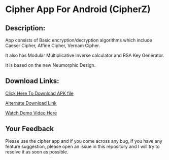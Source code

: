 # Cipher App For Android (CipherZ)
## Description:
App consists of Basic encryption/decryption algorithms which include Caeser Cipher, Affine Cipher, Vernam Cipher.

It also has Modular Multiplicative Inverse calculator and RSA Key Generator.

It is based on the new Neumorphic Design.

## Download Links:
[Click Here To Download APK file](https://github.com/Aadityajoshi151/CipherZ/releases/download/v1.0/Cipher.App.apk)

[Alternate Download Link](http://www.mediafire.com/file/3n854y5j9pd8sz6/Cipher_App.apk/file)

[Watch Demo Video Here](https://www.youtube.com/watch?v=LNh9A8FZpXg)

## Your Feedback
Please use the cipher app and if you come across any bug, if you have any feature suggestion, please open an issue in this repository and I will try to resolve it as soon as possible.
